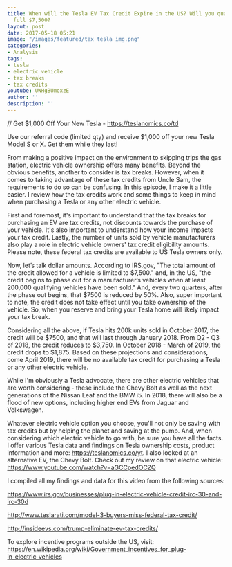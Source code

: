 ```yaml
---
title: When will the Tesla EV Tax Credit Expire in the US? Will you qualify for the
  full $7,500?
layout: post
date: 2017-05-18 05:21
image: "/images/featured/tax tesla img.png"
categories:
- Analysis
tags:
- tesla
- electric vehicle
- tax breaks
- tax credits
youtube: UWHgBUmoxzE
author: ''
description: ''
---
```



// Get $1,000 Off Your New Tesla - https://teslanomics.co/td

Use our referral code (limited qty) and receive $1,000 off your new Tesla Model S or X. Get them while they last!

From making a positive impact on the environment to skipping trips the gas station, electric vehicle ownership offers many benefits. Beyond the obvious benefits, another to consider is tax breaks. However, when it comes to taking advantage of these tax credits from Uncle Sam, the requirements to do so can be confusing. In this episode, I make it a little easier. I review how the tax credits work and some things to keep in mind when purchasing a Tesla or any other electric vehicle.

First and foremost, it's important to understand that the tax breaks for purchasing an EV are tax credits, not discounts towards the purchase of your vehicle. It's also important to understand how your income impacts your tax credit. Lastly, the number of units sold by vehicle manufacturers also play a role in electric vehicle owners' tax credit eligibility amounts. Please note, these federal tax credits are available to US Tesla owners only.

Now, let’s talk dollar amounts. According to IRS.gov, "The total amount of the credit allowed for a vehicle is limited to $7,500." and, in the US, "the credit begins to phase out for a manufacturer’s vehicles when at least 200,000 qualifying vehicles have been sold." And, every two quarters, after the phase out begins, that $7500 is reduced by 50%. Also, super important to note, the credit does not take effect until you take ownership of the vehicle. So, when you reserve and bring your Tesla home will likely impact your tax break.

Considering all the above, if Tesla hits 200k units sold in October 2017, the credit will be $7500, and that will last through January 2018. From Q2 - Q3 of 2018, the credit reduces to $3,750. In October 2018 - March of 2019, the credit drops to $1,875. Based on these projections and considerations, come April 2019, there will be no available tax credit for purchasing a Tesla or any other electric vehicle.

While I'm obviously a Tesla advocate, there are other electric vehicles that are worth considering - these include the Chevy Bolt as well as the next generations of the Nissan Leaf and the BMW i5. In 2018, there will also be a flood of new options, including higher end EVs from Jaguar and Volkswagen.

Whatever electric vehicle option you choose, you'll not only be saving with tax credits but by helping the planet and saving at the pump. And, when considering which electric vehicle to go with, be sure you have all the facts. I offer various Tesla data and findings on Tesla ownership costs, product information and more: https://teslanomics.co/yt. I also looked at an alternative EV, the Chevy Bolt. Check out my review on that electric vehicle: https://www.youtube.com/watch?v=aGCCpedOCZQ

I compiled all my findings and data for this video from the following sources:

https://www.irs.gov/businesses/plug-in-electric-vehicle-credit-irc-30-and-irc-30d

http://www.teslarati.com/model-3-buyers-miss-federal-tax-credit/

http://insideevs.com/trump-eliminate-ev-tax-credits/

To explore incentive programs outside the US, visit: https://en.wikipedia.org/wiki/Government_incentives_for_plug-in_electric_vehicles